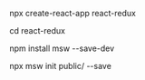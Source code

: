 npx create-react-app react-redux

cd react-redux

npm install msw --save-dev

npx msw init public/ --save
